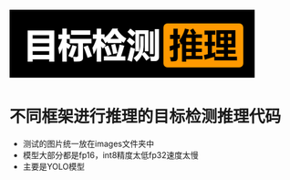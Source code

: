 # ![logo](logo.png)

# 不同框架进行推理的目标检测推理代码

- 测试的图片统一放在images文件夹中
- 模型大部分都是fp16，int8精度太低fp32速度太慢
- 主要是YOLO模型
